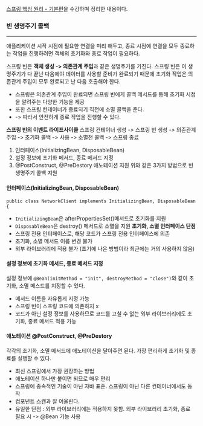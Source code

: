 [스프링 핵심 원리 - 기본편](https://www.inflearn.com/course/%EC%8A%A4%ED%94%84%EB%A7%81-%ED%95%B5%EC%8B%AC-%EC%9B%90%EB%A6%AC-%EA%B8%B0%EB%B3%B8%ED%8E%B8)을 수강하며 정리한 내용이다.


### 빈 생명주기 콜백
***
애플리케이션 시작 시점에 필요한 연결을 미리 해두고, 종료 시점에 연결을 모두 종료하는 작업을 진행하려면 객체의 초기화와 종료 작업이 필요하다.

스프링 빈은 **객체 생성 -> 의존관계 주입**과 같은 생명주기를 가진다.
스프링 빈은 이 생명주기가 다 끝난 다음에야 데이터를 사용할 준비가 완료되기 때문에 초기화 작업은 의존관계 주입이 모두 완료되고 난 다음 호출해야 한다.
* 스프링은 의존관계 주입이 완료되면 스프링 빈에게 콜백 메서드를 통해 초기화 시점을 알려주는 다양한 기능을 제공
* 또한 스프링 컨테이너가 종료되기 직전에 소멸 콜백을 준다.
* -> 따라서 안전하게 종료 작업을 진행할 수 있다.

**스프링 빈의 이벤트 라이프사이클**
스프링 컨테이너 생성 -> 스프링 빈 생성 -> 의존관계 주입 -> 초기화 콜백 -> 사용 -> 소멸전 콜백 -> 스프링 종료


1. 인터페이스(InitializingBean, DisposableBean)
2. 설정 정보에 초기화 메서드, 종료 메서드 지정
3. @PostConstruct, @PreDestory 애노테이션 지원
위와 같은 3가지 방법으로 빈 생명주기 콜백 지원

#### 인터페이스(InitializingBean, DisposableBean)
```
public class NetworkClient implements InitializingBean, DisposableBean {
```
* ```InitializingBean```은 afterPropertiesSet()메서드로 초기화를 지원
* ```DisposableBean```은 destroy() 메서드로 소멸을 지원
**초기화, 소멸 인터페이스 단점**
* 스프링 전용 인터페이스로, 해당 코드가 스프링 전용 인터페이스에 의존
* 초기화, 소멸 메서드 이름 변경 불가
* 외부 라이브러리에 적용 불가
(초기에 나온 방법이라 최근에는 거의 사용하지 않음)


#### 설정 정보에 초기화 메서드, 종료 메서드 지정
설정 정보에 ```@Bean(initMethod = "init", destroyMethod = "close")```와 같이 초기화, 소멸 메스드를 지정할 수 있다.
* 메서드 이름을 자유롭게 지정 가능
* 스프링 빈이 스프링 코드에 의존하지 x
* 코드가 아닌 설정 정보를 사용하므로 코드를 고칠 수 없는 외부 라이브러리에도 초기화, 종료 메서드 적용 가능


#### 애노테이션 @PostConstruct, @PreDestory
각각의 초기화, 소멸 메서드에 애노테이션을 달아주면 된다.
가장 편리하게 초기화 및 종료를 실행할 수 있다.
* 최신 스프링에서 가장 권장하는 방법
* 애노테이션 하나만 붙이면 되므로 매우 편리
* 스프링에 종속적인 기술이 아닌 자바 표준. 스프링이 아닌 다른 컨테이너에서도 동작
* 컴포넌트 스캔과 잘 어울린다.
* 유일한 단점 : 외부 라이브러리에는 적용하지 못함. 외부 라이브러리 초기화, 종료 필요 시 -> @Bean 기능 사용
